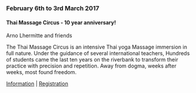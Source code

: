 <div class="event" data-start="06/02/2017" data-end="03/03/2017">

### February 6th to 3rd March 2017

#### Thai Massage Circus - 10 year anniversary!

Arno Lhermitte and friends 

The Thai Massage Circus is an intensive Thai yoga Massage immersion in full nature.  Under the guidance of several international teachers, Hundreds of students came the last ten years on the riverbank to transform their practice with precision and repetition. Away from dogma, weeks after weeks, most found freedom.


[Information](mailto:arnothehermit@hotmail.com) | [Registration](http://www.thaimassagecircus.com)

</div>

